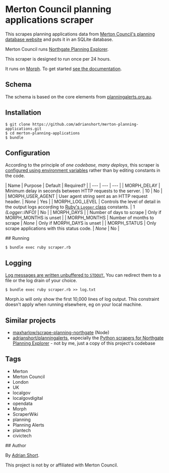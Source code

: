 # Merton Council planning applications scraper

This scrapes planning applications data from [Merton Council's planning database website](http://planning.merton.gov.uk/Northgate/PlanningExplorerAA/GeneralSearch.aspx) and puts it in an SQLite database.

Merton Council runs [Northgate Planning Explorer](https://www.northgateps.com).

This scraper is designed to run once per 24 hours.

It runs on [Morph](https://morph.io). To get started [see the documentation](https://morph.io/documentation).

## Schema

The schema is based on the core elements from [planningalerts.org.au](https://www.planningalerts.org.au/how_to_write_a_scraper).

## Installation

    $ git clone https://github.com/adrianshort/merton-planning-applications.git
    $ cd merton-planning-applications
    $ bundle

## Configuration

According to the principle of _one codebase, many deploys_, this scraper is [configured using environment variables](https://12factor.net/config) rather than by editing constants in the code.

| Name | Purpose | Default | Required? |
| --- | --- | --- |
| MORPH_DELAY      | Minimum delay in seconds between HTTP requests to the server. | 10 | No |
| MORPH_USER_AGENT | User agent string sent as an HTTP request header. | _None_ | Yes |
| MORPH_LOG_LEVEL  | Controls the level of detail in the output logs according to [Ruby's `Logger` class](https://ruby-doc.org/stdlib-2.1.0/libdoc/logger/rdoc/Logger.html) constants. | 1 _(Logger::INFO)_ | No |
| MORPH_DAYS | | Number of days to scrape | Only if MORPH_MONTHS is unset |
| MORPH_MONTHS | Number of months to scrape | _None_ | Only if MORPH_DAYS is unset |
| MORPH_STATUS | Only scrape applications with this status code. | _None_ | No |


## Running

    $ bundle exec ruby scraper.rb

## Logging

[Log messages are written unbuffered to `STDOUT`.](https://12factor.net/logs) You can redirect them to a file or the log drain of your choice.

    $ bundle exec ruby scraper.rb >> log.txt

Morph.io will only show the first 10,000 lines of log output. This constraint doesn't apply when running elsewhere, eg on your local machine.

## Similar projects

- [maxharlow/scrape-planning-northgate](https://github.com/maxharlow/scrape-planning-northgate) (Node)
- [adrianshort/planningalerts](https://github.com/adrianshort/planningalerts), especially the [Python scrapers for Northgate Planning Explorer](https://github.com/adrianshort/planningalerts/blob/master/python_scrapers/PlanningExplorer.py) - not by me, just a copy of this project's codebase

## Tags

- Merton
- Merton Council
- London
- UK
- localgov
- localgovdigital
- opendata
- Morph
- ScraperWiki
- planning
- Planning Alerts
- plantech
- civictech

## Author

By [Adrian Short](https://www.adrianshort.org/).

This project is not by or affiliated with Merton Council.

